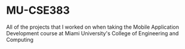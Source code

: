 # MU-CSE383
All of the projects that I worked on when taking the Mobile Application Development course at Miami University's College of Engineering and Computing
